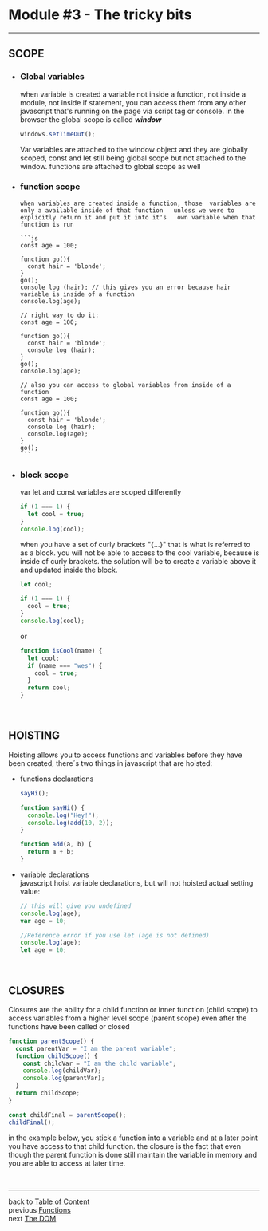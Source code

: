 <a name="bits"></a>

# **Module #3 - The tricky bits**

---

<a name="scope"></a>

## **SCOPE**

<a name="globalVariables"></a>

- ### Global variables

  when variable is created a variable not inside a function, not inside a module, not inside if statement, you can access them from any other javascript that's running on the page via script tag or console.
  in the browser the global scope is called **_window_**

  ```js
  windows.setTimeOut();
  ```

  Var variables are attached to the window object and they are globally scoped, const and let still being global scope but not attached to the window.
  functions are attached to global scope as well

<a name="functionScope"></a>

- ### function scope

      when variables are created inside a function, those  variables are only a available inside of that function   unless we were to explicitly return it and put it into it's   own variable when that function is run

      ```js
      const age = 100;

      function go(){
        const hair = 'blonde';
      }
      go();
      console log (hair); // this gives you an error because hair variable is inside of a function
      console.log(age);

      // right way to do it:
      const age = 100;

      function go(){
        const hair = 'blonde';
        console log (hair);
      }
      go();
      console.log(age);

      // also you can access to global variables from inside of a function
      const age = 100;

      function go(){
        const hair = 'blonde';
        console log (hair);
        console.log(age);
      }
      go();
      ```

  <a name="blockScope"></a>

- ### block scope

  var let and const variables are scoped differently

  ```js
  if (1 === 1) {
    let cool = true;
  }
  console.log(cool);
  ```

  when you have a set of curly brackets "{...}" that is what is referred to as a block.
  you will not be able to access to the cool variable, because is inside of curly brackets.
  the solution will be to create a variable above it and updated inside the block.

  ```js
  let cool;

  if (1 === 1) {
    cool = true;
  }
  console.log(cool);
  ```

  or

  ```js
  function isCool(name) {
    let cool;
    if (name === "wes") {
      cool = true;
    }
    return cool;
  }
  ```

<br>

<a name="hoisting"></a>

## **HOISTING**

Hoisting allows you to access functions and variables before they have been created, there´s two things in javascript that are hoisted:

- functions declarations

  ```js
  sayHi();

  function sayHi() {
    console.log("Hey!");
    console.log(add(10, 2));
  }

  function add(a, b) {
    return a + b;
  }
  ```

- variable declarations  
   javascript hoist variable declarations, but will not hoisted actual setting value:

  ```js
  // this will give you undefined
  console.log(age);
  var age = 10;

  //Reference error if you use let (age is not defined)
  console.log(age);
  let age = 10;
  ```

<br>

<a name="closures"></a>

## **CLOSURES**

Closures are the ability for a child function or inner function (child scope) to access variables from a higher level scope (parent scope) even after the functions have been called or closed

```js
function parentScope() {
  const parentVar = "I am the parent variable";
  function childScope() {
    const childVar = "I am the child variable";
    console.log(childVar);
    console.log(parentVar);
  }
  return childScope;
}

const childFinal = parentScope();
childFinal();
```

in the example below, you stick a function into a variable and at a later point you have access to that child function.
the closure is the fact that even though the parent function is done still maintain the variable in memory and you are able to access at later time.

<br>

---

back to [Table of Content](tableOfContent.md)  
previous [Functions](02_functions.md)  
next [The DOM](04_dom.md)
